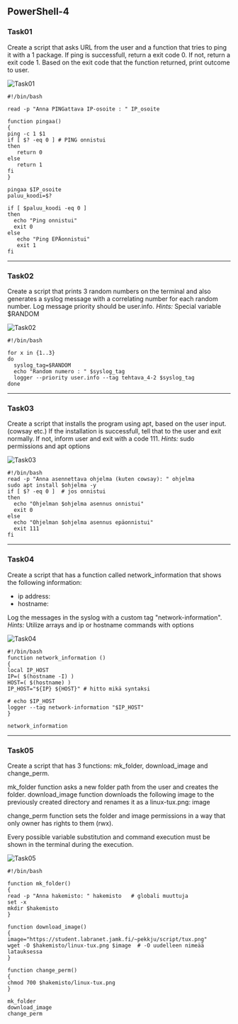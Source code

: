## PowerShell-4

### Task01

Create a script that asks URL from the user and a function that tries to ping it with a 1 package.
If ping is successfull, return a exit code 0.
If not, return a exit code 1.
Based on the exit code that the function returned, print outcome to user.

![Task01](Task01.PNG) 

```
#!/bin/bash

read -p "Anna PINGattava IP-osoite : " IP_osoite

function pingaa()
{
ping -c 1 $1
if [ $? -eq 0 ] # PING onnistui
then 
   return 0
else
   return 1
fi
}

pingaa $IP_osoite
paluu_koodi=$?

if [ $paluu_koodi -eq 0 ]
then  
  echo "Ping onnistui"
  exit 0
else
   echo "Ping EPÄonnistui"
   exit 1
fi
```

---
### Task02

Create a script that prints 3 random numbers on the terminal and also generates a syslog message with a correlating number for each random number.
Log message priority should be user.info.
*Hints:* Special variable $RANDOM

![Task02](Task02.PNG) 

```
#!/bin/bash

for x in {1..3}
do
  syslog_tag=$RANDOM
  echo "Random numero : " $syslog_tag
  logger --priority user.info --tag tehtava_4-2 $syslog_tag
done

```

---
### Task03

Create a script that installs the program using apt, based on the user input. (cowsay etc.)
If the installation is successfull, tell that to the user and exit normally.
If not, inform user and exit with a code 111.
*Hints:* sudo permissions and apt options

![Task03](Task03.PNG) 

```
#!/bin/bash
read -p "Anna asennettava ohjelma (kuten cowsay): " ohjelma
sudo apt install $ohjelma -y
if [ $? -eq 0 ]  # jos onnistui
then
  echo "Ohjelman $ohjelma asennus onnistui"  
  exit 0
else
  echo "Ohjelman $ohjelma asennus epäonnistui"
  exit 111
fi

```

---
### Task04

Create a script that has a function called network_information that shows the following information:

- ip address: 
- hostname: 

Log the messages in the syslog with a custom tag "network-information".
*Hints:* Utilize arrays and ip or hostname commands with options

![Task04](Task04.PNG) 

```
#!/bin/bash
function network_information ()
{
local IP_HOST
IP=( $(hostname -I) )
HOST=( $(hostname) )
IP_HOST="${IP} ${HOST}" # hitto mikä syntaksi

# echo $IP_HOST
logger --tag network-information "$IP_HOST"
}

network_information
```

---
### Task05

Create a script that has 3 functions: mk_folder, download_image and change_perm.

mk_folder function asks a new folder path from the user and creates the folder.
download_image function downloads the following image to the previously created directory and renames it as a linux-tux.png: image

change_perm function sets the folder and image permissions in a way that only owner has rights to them (rwx).

Every possible variable substitution and command execution must be shown in the terminal during the execution.

![Task05](Task05.PNG) 

```¨
#!/bin/bash 

function mk_folder() 
{
read -p "Anna hakemisto: " hakemisto   # globali muuttuja
set -x
mkdir $hakemisto
}

function download_image() 
{
image="https://student.labranet.jamk.fi/~pekkju/script/tux.png"
wget -O $hakemisto/linux-tux.png $image  # -O uudelleen nimeää latauksessa
}

function change_perm()
{
chmod 700 $hakemisto/linux-tux.png
}

mk_folder
download_image
change_perm

```
